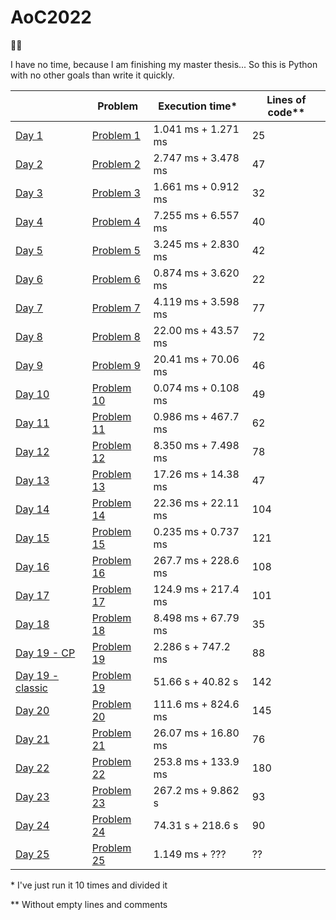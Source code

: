 # AoC2022

🎄🐍

I have no time, because I am finishing my master thesis... So this is Python with no other goals than write it quickly.

|                                  | Problem                                            | Execution time*     | Lines of code** |
|----------------------------------|----------------------------------------------------|---------------------|-----------------|
| [Day 1](01.py)                   | [Problem 1](https://adventofcode.com/2022/day/1)   | 1.041 ms + 1.271 ms | 25              |
| [Day 2](02.py)                   | [Problem 2](https://adventofcode.com/2022/day/2)   | 2.747 ms + 3.478 ms | 47              |
| [Day 3](03.py)                   | [Problem 3](https://adventofcode.com/2022/day/3)   | 1.661 ms + 0.912 ms | 32              |
| [Day 4](04.py)                   | [Problem 4](https://adventofcode.com/2022/day/4)   | 7.255 ms + 6.557 ms | 40              |
| [Day 5](05.py)                   | [Problem 5](https://adventofcode.com/2022/day/5)   | 3.245 ms + 2.830 ms | 42              |
| [Day 6](06.py)                   | [Problem 6](https://adventofcode.com/2022/day/6)   | 0.874 ms + 3.620 ms | 22              |
| [Day 7](07.py)                   | [Problem 7](https://adventofcode.com/2022/day/7)   | 4.119 ms + 3.598 ms | 77              |
| [Day 8](08.py)                   | [Problem 8](https://adventofcode.com/2022/day/8)   | 22.00 ms + 43.57 ms | 72              |
| [Day 9](09.py)                   | [Problem 9](https://adventofcode.com/2022/day/9)   | 20.41 ms + 70.06 ms | 46              |
| [Day 10](10.py)                  | [Problem 10](https://adventofcode.com/2022/day/10) | 0.074 ms + 0.108 ms | 49              |
| [Day 11](11.py)                  | [Problem 11](https://adventofcode.com/2022/day/11) | 0.986 ms + 467.7 ms | 62              |
| [Day 12](12.py)                  | [Problem 12](https://adventofcode.com/2022/day/12) | 8.350 ms + 7.498 ms | 78              |
| [Day 13](13.py)                  | [Problem 13](https://adventofcode.com/2022/day/13) | 17.26 ms + 14.38 ms | 47              |
| [Day 14](14.py)                  | [Problem 14](https://adventofcode.com/2022/day/14) | 22.36 ms + 22.11 ms | 104             |
| [Day 15](15.py)                  | [Problem 15](https://adventofcode.com/2022/day/15) | 0.235 ms + 0.737 ms | 121             |
| [Day 16](16.py)                  | [Problem 16](https://adventofcode.com/2022/day/16) | 267.7 ms + 228.6 ms | 108             |
| [Day 17](17.py)                  | [Problem 17](https://adventofcode.com/2022/day/17) | 124.9 ms + 217.4 ms | 101             |
| [Day 18](18.py)                  | [Problem 18](https://adventofcode.com/2022/day/18) | 8.498 ms + 67.79 ms | 35              |
| [Day 19 - CP](19CP.py)           | [Problem 19](https://adventofcode.com/2022/day/19) | 2.286 s  + 747.2 ms | 88              |
| [Day 19 - classic](19classic.py) | [Problem 19](https://adventofcode.com/2022/day/19) | 51.66 s  + 40.82 s  | 142             |
| [Day 20](20.py)                  | [Problem 20](https://adventofcode.com/2022/day/20) | 111.6 ms + 824.6 ms | 145             |
| [Day 21](21.py)                  | [Problem 21](https://adventofcode.com/2022/day/21) | 26.07 ms + 16.80 ms | 76              |
| [Day 22](22.py)                  | [Problem 22](https://adventofcode.com/2022/day/22) | 253.8 ms + 133.9 ms | 180             |
| [Day 23](23.py)                  | [Problem 23](https://adventofcode.com/2022/day/23) | 267.2 ms + 9.862 s  | 93              |
| [Day 24](24.py)                  | [Problem 24](https://adventofcode.com/2022/day/24) | 74.31 s  + 218.6 s  | 90              |
| [Day 25](25.py)                  | [Problem 25](https://adventofcode.com/2022/day/25) | 1.149 ms + ???      | ??              |

\* I've just run it 10 times and divided it

\*\* Without empty lines and comments
